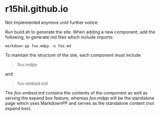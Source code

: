 # r15hil.github.io
 

Not implemented anymore until further notice:

Run build.sh to generate the site.
When adding a new component, add the following, to generate md files which include imports:
```
markdown-pp foo.mdpp -o foo.md
```
To maintain the structure of the site, each component must include 

> foo.mdpp

and

>foo-embed.md

The *foo-embed.md* contains the contents of the component as well as serving the expand box feature, whereas *foo.mdpp* will be the standalone page which uses MarkdownPP and serves as the standalone content (not expand box).